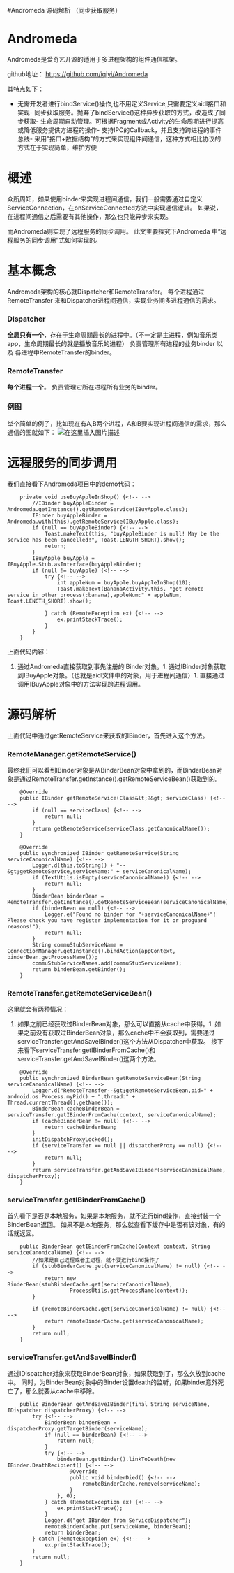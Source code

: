 #Andromeda 源码解析 （同步获取服务）
# Andromeda

Andromeda是爱奇艺开源的适用于多进程架构的组件通信框架。

>  
 github地址： https://github.com/iqiyi/Andromeda 


其特点如下：
- 无需开发者进行bindService()操作,也不用定义Service,只需要定义aidl接口和实现- 同步获取服务。抛弃了bindService()这种异步获取的方式，改造成了同步获取- 生命周期自动管理。可根据Fragment或Activity的生命周期进行提高或降低服务提供方进程的操作- 支持IPC的Callback，并且支持跨进程的事件总线- 采用"接口+数据结构"的方式来实现组件间通信，这种方式相比协议的方式在于实现简单，维护方便
# 概述

众所周知，如果使用binder来实现进程间通信，我们一般需要通过自定义ServiceConnection，在onServiceConnected方法中实现通信逻辑。 如果说，在进程间通信之后需要有其他操作，那么也只能异步来实现。

而Andromeda则实现了远程服务的同步调用。 此文主要探究下Andromeda 中“远程服务的同步调用”式如何实现的。

# 基本概念

Andromeda架构的核心就Dispatcher和RemoteTransfer。 每个进程通过RemoteTransfer 来和Dispatcher进程间通信，实现业务间多进程通信的需求。

### DIspatcher

**全局只有一个**，存在于生命周期最长的进程中。（不一定是主进程，例如音乐类app，生命周期最长的就是播放音乐的进程） 负责管理所有进程的业务binder 以及 各进程中RemoteTransfer的binder。

### RemoteTransfer

**每个进程一个**。 负责管理它所在进程所有业务的binder。

### 例图

举个简单的例子，比如现在有A,B两个进程，A和B要实现进程间通信的需求，那么通信的图就如下： <img src="https://raw.githubusercontent.com/Double2hao/xujiajia_blog/main/img/16210039318440.png" alt="在这里插入图片描述">

# 远程服务的同步调用

我们直接看下Andromeda项目中的demo代码：

```
    private void useBuyAppleInShop() {<!-- -->
        //IBinder buyAppleBinder = Andromeda.getInstance().getRemoteService(IBuyApple.class);
        IBinder buyAppleBinder = Andromeda.with(this).getRemoteService(IBuyApple.class);
        if (null == buyAppleBinder) {<!-- -->
            Toast.makeText(this, "buyAppleBinder is null! May be the service has been cancelled!", Toast.LENGTH_SHORT).show();
            return;
        }
        IBuyApple buyApple = IBuyApple.Stub.asInterface(buyAppleBinder);
        if (null != buyApple) {<!-- -->
            try {<!-- -->
                int appleNum = buyApple.buyAppleInShop(10);
                Toast.makeText(BananaActivity.this, "got remote service in other process(:banana),appleNum:" + appleNum, Toast.LENGTH_SHORT).show();

            } catch (RemoteException ex) {<!-- -->
                ex.printStackTrace();
            }
        }
    }

```

上面代码内容：
1. 通过Andromeda直接获取到事先注册的IBinder对象。1. 通过IBinder对象获取到IBuyApple对象。（也就是aidl文件中的对象，用于进程间通信）1. 直接通过调用IBuyApple对象中的方法实现跨进程调用。
# 源码解析

上面代码中通过getRemoteService来获取的IBinder，首先进入这个方法。

### RemoteManager.getRemoteService()

最终我们可以看到IBinder对象是从BinderBean对象中拿到的，而BinderBean对象是通过RemoteTransfer.getInstance().getRemoteServiceBean()获取到的。

```
    @Override
    public IBinder getRemoteService(Class&lt;?&gt; serviceClass) {<!-- -->
        if (null == serviceClass) {<!-- -->
            return null;
        }
        return getRemoteService(serviceClass.getCanonicalName());
    }

    @Override
    public synchronized IBinder getRemoteService(String serviceCanonicalName) {<!-- -->
        Logger.d(this.toString() + "--&gt;getRemoteService,serviceName:" + serviceCanonicalName);
        if (TextUtils.isEmpty(serviceCanonicalName)) {<!-- -->
            return null;
        }
        BinderBean binderBean = RemoteTransfer.getInstance().getRemoteServiceBean(serviceCanonicalName);
        if (binderBean == null) {<!-- -->
            Logger.e("Found no binder for "+serviceCanonicalName+"! Please check you have register implementation for it or proguard reasons!");
            return null;
        }
        String commuStubServiceName = ConnectionManager.getInstance().bindAction(appContext, binderBean.getProcessName());
        commuStubServiceNames.add(commuStubServiceName);
        return binderBean.getBinder();
    }

```

### RemoteTransfer.getRemoteServiceBean()

这里就会有两种情况：
1. 如果之前已经获取过BinderBean对象，那么可以直接从cache中获得。1. 如果之前没有获取过BinderBean对象，那么cache中不会获取到，需要通过serviceTransfer.getAndSaveIBinder()这个方法从Dispatcher中获取。
接下来看下serviceTransfer.getIBinderFromCache()和serviceTransfer.getAndSaveIBinder()这两个方法。

```
    @Override
    public synchronized BinderBean getRemoteServiceBean(String serviceCanonicalName) {<!-- -->
        Logger.d("RemoteTransfer--&gt;getRemoteServiceBean,pid=" + android.os.Process.myPid() + ",thread:" + Thread.currentThread().getName());
        BinderBean cacheBinderBean = serviceTransfer.getIBinderFromCache(context, serviceCanonicalName);
        if (cacheBinderBean != null) {<!-- -->
            return cacheBinderBean;
        }
        initDispatchProxyLocked();
        if (serviceTransfer == null || dispatcherProxy == null) {<!-- -->
            return null;
        }
        return serviceTransfer.getAndSaveIBinder(serviceCanonicalName, dispatcherProxy);
    }

```

### serviceTransfer.getIBinderFromCache()

首先看下是否是本地服务，如果是本地服务，就不进行bind操作，直接封装一个BinderBean返回。 如果不是本地服务，那么就查看下缓存中是否有该对象，有的话就返回。

```
    public BinderBean getIBinderFromCache(Context context, String serviceCanonicalName) {<!-- -->
        //如果是自己进程或者主进程，就不要进行bind操作了
        if (stubBinderCache.get(serviceCanonicalName) != null) {<!-- -->
            return new BinderBean(stubBinderCache.get(serviceCanonicalName),
                    ProcessUtils.getProcessName(context));
        }

        if (remoteBinderCache.get(serviceCanonicalName) != null) {<!-- -->
            return remoteBinderCache.get(serviceCanonicalName);
        }
        return null;
    }

```

### serviceTransfer.getAndSaveIBinder()

通过IDispatcher对象来获取BinderBean对象，如果获取到了，那么久放到cache中。 同时，为BinderBean对象中的Binder设置death的监听，如果binder意外死亡了，那么就要从cache中移除。

```
    public BinderBean getAndSaveIBinder(final String serviceName, IDispatcher dispatcherProxy) {<!-- -->
        try {<!-- -->
            BinderBean binderBean = dispatcherProxy.getTargetBinder(serviceName);
            if (null == binderBean) {<!-- -->
                return null;
            }
            try {<!-- -->
                binderBean.getBinder().linkToDeath(new IBinder.DeathRecipient() {<!-- -->
                    @Override
                    public void binderDied() {<!-- -->
                        remoteBinderCache.remove(serviceName);
                    }
                }, 0);
            } catch (RemoteException ex) {<!-- -->
                ex.printStackTrace();
            }
            Logger.d("get IBinder from ServiceDispatcher");
            remoteBinderCache.put(serviceName, binderBean);
            return binderBean;
        } catch (RemoteException ex) {<!-- -->
            ex.printStackTrace();
        }
        return null;
    }

```